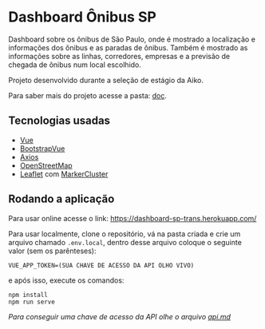 # Dashboard Ônibus SP

Dashboard sobre os ônibus de São Paulo, onde é mostrado a localização e informações dos ônibus e as paradas de ônibus. Também é mostrado as informações sobre as linhas, corredores, empresas e a previsão de chegada de ônibus num local escolhido.

Projeto desenvolvido durante a seleção de estágio da Aiko.

Para saber mais do projeto acesse a pasta: [doc](doc).

## Tecnologias usadas

-   [Vue](https://vuejs.org/)
-   [BootstrapVue](https://bootstrap-vue.org/)
-   [Axios](https://github.com/axios/axios)
-   [OpenStreetMap](https://www.openstreetmap.org/copyright)
-   [Leaflet](https://leafletjs.com/) com [MarkerCluster](https://github.com/Leaflet/Leaflet.markercluster)

## Rodando a aplicação

Para usar online acesse o link: https://dashboard-sp-trans.herokuapp.com/

Para usar localmente, clone o repositório, vá na pasta criada e crie um arquivo chamado `.env.local`, dentro desse arquivo coloque o seguinte valor (sem os parênteses):

```
VUE_APP_TOKEN=(SUA CHAVE DE ACESSO DA API OLHO VIVO)
```

e após isso, execute os comandos:

```
npm install
npm run serve
```

_Para conseguir uma chave de acesso da API olhe o arquivo [api.md](doc/api.md)_
